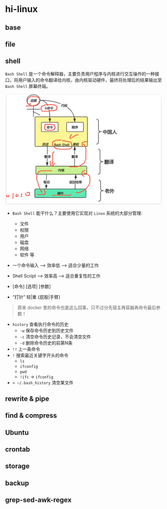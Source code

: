 # hi-linux

## base

## file

## shell

`Bash Shell` 是一个命令解释器，主要负责用户程序与内核进行交互操作的一种接口，将用户输入的命令翻译给内核，由内核驱动硬件，最终将处理后的结果输出至 `Bash Shell` 屏幕终端。

![001](images/001.png)

- `Bash Shell` 能干什么？主要使用它实现对 `Linux` 系统的大部分管理:
  - 文件
  - 权限
  - 用户
  - 磁盘
  - 网络
  - 软件 等

- 一个命令输入 --> 效率低 --> 适合少量的工作
- Shell Script --> 效率高 --> 适合重复性的工作

- [命令]   [选项]    [参数]
- “打针”   轻|重   {屁股|手臂}

> 原来 docker 里的命令也是这么回事，只不过分先宿主再容器再命令最后参数！

- `history` 查看执行命令的历史
  - `-w` 保存命令历史到历史文件
  - `-c` 清空命令历史记录，不会清空文件
  - `-d` 删除命令历史的前第N条
- `!!` 上一条命令
- `!` 搜索最近关键字开头的命令
  - `ls`
  - `ifconfig`
  - `pwd`
  - `!ifc` -> `ifconfig`
- `> ~/.bash_history` 清空某文件

## rewrite & pipe

## find & compress

## Ubuntu

## crontab

## storage

## backup

## grep-sed-awk-regex
